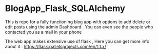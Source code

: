 # BlogApp_Flask_SQLAlchemy
 This is repo for a fully functioning blog app with options to add delete or edit posts using the admin Dashboard . You can even see the people who contacted you as a mail in your phone
 
 The web app makes extensive use of flask , Here you can get more info about it : https://flask.palletsprojects.com/en/1.1.x/
